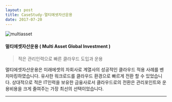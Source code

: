 ```yaml
---
layout: post
title: CaseStudy-멀티에셋자산운용
date: 2017-07-20
---
```


![multiasset](https://user-images.githubusercontent.com/29446742/29102408-dbeb59ee-7cf3-11e7-909c-816f8fc11445.jpg)

#### 멀티에셋자산운용 ( Multi Asset Global Investment )
>적은 관리인력으로 빠른 클라우드 도입과 운용

멀티에셋자산운용은 미래에셋의 자회사로 계열사의 성공적인 클라우드 적용 사례를 벤치마킹하였습니다. 
유사한 워크로드를 클라우드 환경으로 빠르게 전환 할 수 있었습니다. 
상대적으로 적은 IT인력을 보유한 금융사로서 클라우드로의 전환은 관리포인트와 운용비용을 크게 줄여주는 가장 최선의 선택이었습니다.

***
